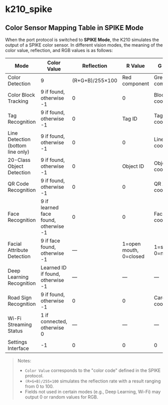 # k210_spike
## Color Sensor Mapping Table in SPIKE Mode

When the port protocol is switched to **SPIKE Mode**, the K210 simulates the output of a SPIKE color sensor. In different vision modes, the meaning of the color value, reflection, and RGB values is as follows:

| Mode                                   | Color Value                           | Reflection      | R Value                | G Value             | B Value             |
| -------------------------------------- | ------------------------------------- | --------------- | ---------------------- | ------------------- | ------------------- |
| Color Detection                        | 9                                     | (R+G+B)/255×100 | Red component          | Green component     | Blue component      |
| Color Block Tracking                   | 9 if found, otherwise -1              | 0               | 0                      | Block X coordinate  | Block Y coordinate  |
| Tag Recognition                        | 9 if found, otherwise -1              | 0               | Tag ID                 | Tag X coordinate    | Tag Y coordinate    |
| Line Detection<br />(bottom line only) | 9 if found, otherwise -1              | 0               | 0                      | Line X coordinate   | Line Y coordinate   |
| 20-Class Object Detection              | 9 if found, otherwise -1              | 0               | Object ID              | Object X coordinate | Object Y coordinate |
| QR Code Recognition                    | 9 if found, otherwise -1              | 0               | 0                      | QR X coordinate     | QR Y coordinate     |
| Face Recognition                       | 9 if learned face found, otherwise -1 | 0               | 0                      | Face X coordinate   | Face Y coordinate   |
| Facial Attribute Detection             | 9 if face found, otherwise -1         | —               | 1=open mouth, 0=closed | 1=smile, 0=neutral  | 1=glasses, 0=none   |
| Deep Learning Recognition              | Learned ID if found, otherwise -1     | —               | —                      | —                   | —                   |
| Road Sign Recognition                  | 9 if found, otherwise -1              | 0               | 0                      | Card X coordinate   | Card Y coordinate   |
| Wi-Fi Streaming Status                 | 1 if connected, otherwise 0           | —               | —                      | —                   | —                   |
| Settings Interface                     | -1                                    | 0               | 0                      | 0                   | 0                   |

> Notes:
>
> * `Color Value` corresponds to the "color code" defined in the SPIKE protocol.
> * `(R+G+B)/255×100` simulates the reflection rate with a result ranging from 0 to 100.
> * Fields not used in certain modes (e.g., Deep Learning, Wi-Fi) may output 0 or random values for RGB.

